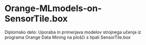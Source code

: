 # Orange-MLmodels-on-SensorTile.box
Diplomsko delo: Uporaba in primerjava modelov strojnega učenja iz programa Orange Data Mining na plošči s tipali SensorTile.box

